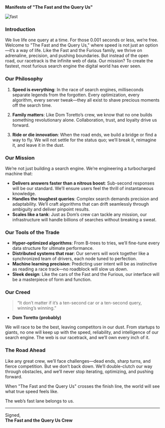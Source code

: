 **Manifesto of "The Fast and the Query Us"**

![fast](https://github.com/user-attachments/assets/40f08cd8-3fe9-4b55-9db5-3c246d6fe4f8)

### **Introduction**
We live life one query at a time. For those 0.001 seconds or less, we’re free. Welcome to "The Fast and the Query Us," where speed is not just an option—it’s a way of life. Like the Fast and the Furious family, we thrive on adrenaline, precision, and pushing boundaries. But instead of the open road, our racetrack is the infinite web of data. Our mission? To create the fastest, most furious search engine the digital world has ever seen.

### **Our Philosophy**
1. **Speed is everything**: In the race of search engines, milliseconds separate legends from the forgotten. Every optimization, every algorithm, every server tweak—they all exist to shave precious moments off the search time.
   
2. **Family matters**: Like Dom Toretto’s crew, we know that no one builds something revolutionary alone. Collaboration, trust, and loyalty drive us forward.

3. **Ride or die innovation**: When the road ends, we build a bridge or find a way to fly. We will not settle for the status quo; we’ll break it, reimagine it, and leave it in the dust.

### **Our Mission**
We’re not just building a search engine. We’re engineering a turbocharged machine that:
- **Delivers answers faster than a nitrous boost**: Sub-second responses will be our standard. We’ll ensure users feel the thrill of instantaneous knowledge.
- **Handles the toughest queries**: Complex search demands precision and adaptability. We’ll craft algorithms that can drift seamlessly through ambiguity and deliver pinpoint results.
- **Scales like a tank**: Just as Dom’s crew can tackle any mission, our infrastructure will handle billions of searches without breaking a sweat.

### **Our Tools of the Trade**
- **Hyper-optimized algorithms**: From B-trees to tries, we’ll fine-tune every data structure for ultimate performance.
- **Distributed systems that roar**: Our servers will work together like a synchronized team of drivers, each node tuned to perfection.
- **Machine learning precision**: Predicting user intent will be as instinctive as reading a race track—no roadblock will slow us down.
- **Sleek design**: Like the cars of the Fast and the Furious, our interface will be a masterpiece of form and function.

### **Our Creed**
> “It don’t matter if it’s a ten-second car or a ten-second query, winning’s winning.”

- **Dom Toretto (probably)**

We will race to be the best, leaving competitors in our dust. From startups to giants, no one will keep up with the speed, reliability, and intelligence of our search engine. The web is our racetrack, and we’ll own every inch of it.

### **The Road Ahead**
Like any great crew, we’ll face challenges—dead ends, sharp turns, and fierce competition. But we don’t back down. We’ll double-clutch our way through obstacles, and we’ll never stop iterating, optimizing, and pushing forward.

When "The Fast and the Query Us" crosses the finish line, the world will see what true speed feels like.

The web’s fast lane belongs to us.

---
Signed,  
**The Fast and the Query Us Crew**

